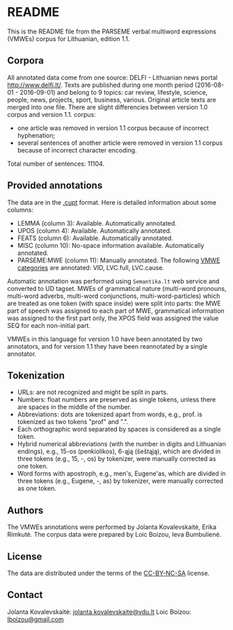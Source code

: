 README
======
This is the README file from the PARSEME verbal multiword expressions (VMWEs) corpus for Lithuanian, edition 1.1.


Corpora
-------
All annotated data come from one source:
DELFI - Lithuanian news portal http://www.delfi.lt/. Texts are published during one month period (2016-08-01 - 2016-09-01) and belong to 9 topics: car review, lifestyle, science, people, news, projects, sport, business, various.
Original article texts are merged into one file. 
There are slight differencies between version 1.0 corpus and version 1.1. corpus:
- one article was removed in version 1.1 corpus because of incorrect hyphenation;
- several sentences of another article were removed in version 1.1 corpus because of incorrect character encoding.

Total number of sentences: 11104.


Provided annotations
--------------------
The data are in the [.cupt](http://multiword.sourceforge.net/cupt-format) format. Here is detailed information about some columns:

* LEMMA (column 3): Available. Automatically annotated.
* UPOS (column 4): Available. Automatically annotated.
* FEATS (column 6): Available. Automatically annotated.
* MISC (column 10): No-space information available. Automatically annotated.
* PARSEME:MWE (column 11): Manually annotated. The following [VMWE categories](http://parsemefr.lif.univ-mrs.fr/parseme-st-guidelines/1.1/?page=030_Categories_of_VMWEs) are annotated: VID, LVC.full, LVC.cause.

Automatic annotation was performed using `Semantika.lt` web service and converted to UD tagset.
MWEs of grammatical nature (multi-word pronouns, multi-word adverbs, multi-word conjunctions, multi-word-particles) which are treated as one token (with space inside) were split into parts: the MWE part of speech was assigned to each part of MWE, grammatical information was assigned to the first part only, the XPOS field was assigned the value SEQ for each non-initial part.

VMWEs in this language for version 1.0 have been annotated by two annotators, and for version 1.1 they have been reannotated by a single annotator.


Tokenization
------------
* URLs: are not recognized and might be split in parts.
* Numbers: float numbers are preserved as single tokens, unless there are spaces in the middle of the number.
* Abbreviations: dots are tokenized apart from words, e.g., prof. is tokenized as two tokens "prof" and ".".
* Each orthographic word separated by spaces is considered as a single token.
* Hybrid numerical abbreviations (with the number in digits and Lithuanian endings), e.g., 15-os (penkiolikos), 6-ąją (šeštąją), which are divided in three tokens (e.g., 15, -, os) by tokenizer, were manually corrected as one token. 
* Word forms with apostroph, e.g., men's, Eugene'as, which are divided in three tokens (e.g., Eugene, -, as) by tokenizer, were manually corrected as one token.


Authors
----------
The VMWEs annotations were performed by Jolanta Kovalevskaitė, Erika Rimkutė.
The corpus data were prepared by Loic Boizou, Ieva Bumbulienė.


License
----------
The data are distributed under the terms of the [CC-BY-NC-SA](https://creativecommons.org/licenses/by-nc-sa/4.0/) license.


Contact
----------
Jolanta Kovalevskaitė: jolanta.kovalevskaite@vdu.lt
Loic Boizou: lboizou@gmail.com
